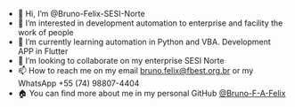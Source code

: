 - 👋 Hi, I’m @Bruno-Felix-SESI-Norte
- 👀 I’m interested in development automation to enterprise and facility the work of people
- 🌱 I’m currently learning automation in Python and VBA. Development APP in Flutter
- 💞️ I’m looking to collaborate on my enterprise SESI Norte
- 📫 How to reach me on my email bruno.felix@fbest.org.br or my WhatsApp +55 (74) 98807-4404
- 🏠 You can find more about me in my personal GitHub <a href="https://github.com/Bruno-F-A-Felix/">@Bruno-F-A-Felix</a>

<!---
Bruno-Felix-SESI-Norte/Bruno-Felix-SESI-Norte is a ✨ special ✨ repository because its `README.md` (this file) appears on your GitHub profile.
You can click the Preview link to take a look at your changes.
--->
